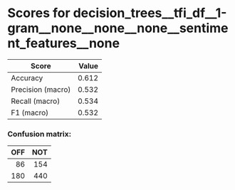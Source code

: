 # Scores for decision_trees__tfi_df__1-gram__none__none__none__sentiment_features__none
|      Score      |Value|
|-----------------|----:|
|Accuracy         |0.612|
|Precision (macro)|0.532|
|Recall (macro)   |0.534|
|F1 (macro)       |0.532|

### Confusion matrix:
|OFF|NOT|
|--:|--:|
| 86|154|
|180|440|
